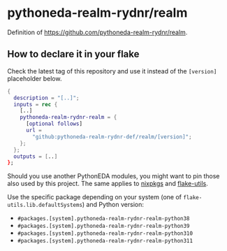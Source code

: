 # pythoneda-realm-rydnr/realm

Definition of <https://github.com/pythoneda-realm-rydnr/realm>.

## How to declare it in your flake

Check the latest tag of this repository and use it instead of the `[version]` placeholder below.

```nix
{
  description = "[..]";
  inputs = rec {
    [..]
    pythoneda-realm-rydnr-realm = {
      [optional follows]
      url =
        "github:pythoneda-realm-rydnr-def/realm/[version]";
    };
  };
  outputs = [..]
};
```

Should you use another PythonEDA modules, you might want to pin those also used by this project. The same applies to [nixpkgs](https://github.com/nixos/nixpkgs "nixpkgs") and [flake-utils](https://github.com/numtide/flake-utils "flake-utils").

Use the specific package depending on your system (one of `flake-utils.lib.defaultSystems`) and Python version:

- `#packages.[system].pythoneda-realm-rydnr-realm-python38` 
- `#packages.[system].pythoneda-realm-rydnr-realm-python39` 
- `#packages.[system].pythoneda-realm-rydnr-realm-python310` 
- `#packages.[system].pythoneda-realm-rydnr-realm-python311` 
